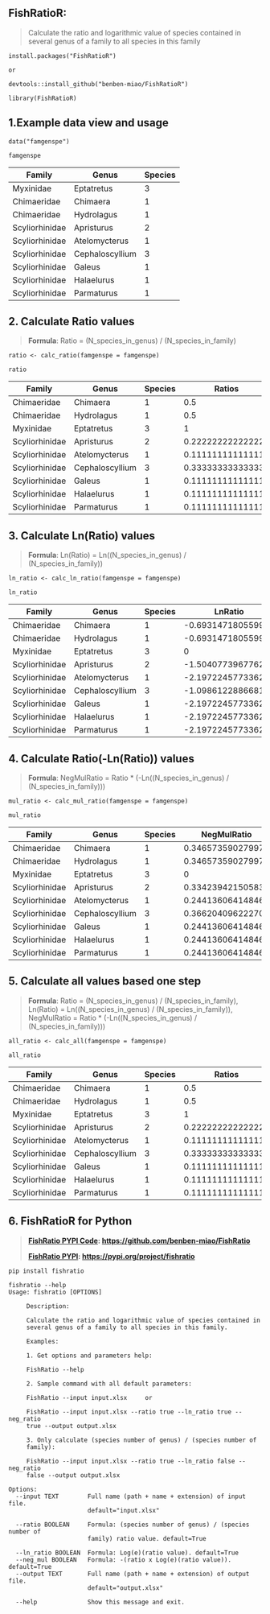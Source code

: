 ## FishRatioR:
> Calculate the ratio and logarithmic value of species contained in several genus of a family to all species in this family

```{r setup}
install.packages("FishRatioR")

or 

devtools::install_github("benben-miao/FishRatioR")

library(FishRatioR)
```

## 1.Example data view and usage

```{r}
data("famgenspe")

famgenspe
```
| Family         | Genus           | Species |
|----------------|-----------------|---------|
| Myxinidae      | Eptatretus      | 3       |
| Chimaeridae    | Chimaera        | 1       |
| Chimaeridae    | Hydrolagus      | 1       |
| Scyliorhinidae | Apristurus      | 2       |
| Scyliorhinidae | Atelomycterus   | 1       |
| Scyliorhinidae | Cephaloscyllium | 3       |
| Scyliorhinidae | Galeus          | 1       |
| Scyliorhinidae | Halaelurus      | 1       |
| Scyliorhinidae | Parmaturus      | 1       |

## 2. Calculate Ratio values

> **Formula**: Ratio = (N_species_in_genus) / (N_species_in_family)

```{r}
ratio <- calc_ratio(famgenspe = famgenspe)

ratio
```
| Family         | Genus           | Species | Ratios            |
|----------------|-----------------|---------|-------------------|
| Chimaeridae    | Chimaera        | 1       | 0.5               |
| Chimaeridae    | Hydrolagus      | 1       | 0.5               |
| Myxinidae      | Eptatretus      | 3       | 1                 |
| Scyliorhinidae | Apristurus      | 2       | 0.222222222222222 |
| Scyliorhinidae | Atelomycterus   | 1       | 0.111111111111111 |
| Scyliorhinidae | Cephaloscyllium | 3       | 0.333333333333333 |
| Scyliorhinidae | Galeus          | 1       | 0.111111111111111 |
| Scyliorhinidae | Halaelurus      | 1       | 0.111111111111111 |
| Scyliorhinidae | Parmaturus      | 1       | 0.111111111111111 |

## 3. Calculate Ln(Ratio) values

> **Formula**: Ln(Ratio) = Ln((N_species_in_genus) / (N_species_in_family))

```{r}
ln_ratio <- calc_ln_ratio(famgenspe = famgenspe)

ln_ratio
```
| Family         | Genus           | Species | LnRatio            |
|----------------|-----------------|---------|--------------------|
| Chimaeridae    | Chimaera        | 1       | -0.693147180559945 |
| Chimaeridae    | Hydrolagus      | 1       | -0.693147180559945 |
| Myxinidae      | Eptatretus      | 3       | 0                  |
| Scyliorhinidae | Apristurus      | 2       | -1.50407739677627  |
| Scyliorhinidae | Atelomycterus   | 1       | -2.19722457733622  |
| Scyliorhinidae | Cephaloscyllium | 3       | -1.09861228866811  |
| Scyliorhinidae | Galeus          | 1       | -2.19722457733622  |
| Scyliorhinidae | Halaelurus      | 1       | -2.19722457733622  |
| Scyliorhinidae | Parmaturus      | 1       | -2.19722457733622  |

## 4. Calculate Ratio(-Ln(Ratio)) values

> **Formula**: NegMulRatio = Ratio \* (-Ln((N_species_in_genus) / (N_species_in_family)))

```{r}
mul_ratio <- calc_mul_ratio(famgenspe = famgenspe)

mul_ratio
```
| Family         | Genus           | Species | NegMulRatio       |
|----------------|-----------------|---------|-------------------|
| Chimaeridae    | Chimaera        | 1       | 0.346573590279973 |
| Chimaeridae    | Hydrolagus      | 1       | 0.346573590279973 |
| Myxinidae      | Eptatretus      | 3       | 0                 |
| Scyliorhinidae | Apristurus      | 2       | 0.334239421505839 |
| Scyliorhinidae | Atelomycterus   | 1       | 0.244136064148469 |
| Scyliorhinidae | Cephaloscyllium | 3       | 0.366204096222703 |
| Scyliorhinidae | Galeus          | 1       | 0.244136064148469 |
| Scyliorhinidae | Halaelurus      | 1       | 0.244136064148469 |
| Scyliorhinidae | Parmaturus      | 1       | 0.244136064148469 |

## 5. Calculate all values based one step

> **Formula**: Ratio = (N_species_in_genus) / (N_species_in_family), Ln(Ratio) = Ln((N_species_in_genus) / (N_species_in_family)), NegMulRatio = Ratio \* (-Ln((N_species_in_genus) / (N_species_in_family)))

```{r}
all_ratio <- calc_all(famgenspe = famgenspe)

all_ratio
```
| Family         | Genus           | Species | Ratios            | LnRatio            | NegMulRatio       |
|----------------|-----------------|---------|-------------------|--------------------|-------------------|
| Chimaeridae    | Chimaera        | 1       | 0.5               | -0.693147180559945 | 0.346573590279973 |
| Chimaeridae    | Hydrolagus      | 1       | 0.5               | -0.693147180559945 | 0.346573590279973 |
| Myxinidae      | Eptatretus      | 3       | 1                 | 0                  | 0                 |
| Scyliorhinidae | Apristurus      | 2       | 0.222222222222222 | -1.50407739677627  | 0.334239421505839 |
| Scyliorhinidae | Atelomycterus   | 1       | 0.111111111111111 | -2.19722457733622  | 0.244136064148469 |
| Scyliorhinidae | Cephaloscyllium | 3       | 0.333333333333333 | -1.09861228866811  | 0.366204096222703 |
| Scyliorhinidae | Galeus          | 1       | 0.111111111111111 | -2.19722457733622  | 0.244136064148469 |
| Scyliorhinidae | Halaelurus      | 1       | 0.111111111111111 | -2.19722457733622  | 0.244136064148469 |
| Scyliorhinidae | Parmaturus      | 1       | 0.111111111111111 | -2.19722457733622  | 0.244136064148469 |

## 6. FishRatioR for Python

> [**FishRatio PYPI Code**](https://github.com/benben-miao/FishRatio)**: <https://github.com/benben-miao/FishRatio>**
>
> [**FishRatio PYPI**](https://pypi.org/project/fishratio)**: <https://pypi.org/project/fishratio>**

```{bash}
pip install fishratio
  
fishratio --help
Usage: fishratio [OPTIONS]

     Description:

     Calculate the ratio and logarithmic value of species contained in
     several genus of a family to all species in this family.

     Examples:

     1. Get options and parameters help:

     FishRatio --help

     2. Sample command with all default parameters:

     FishRatio --input input.xlsx     or

     FishRatio --input input.xlsx --ratio true --ln_ratio true --neg_ratio
     true --output output.xlsx

     3. Only calculate (species number of genus) / (species number of
     family):

     FishRatio --input input.xlsx --ratio true --ln_ratio false --neg_ratio
     false --output output.xlsx

Options:
  --input TEXT        Full name (path + name + extension) of input file.
                      default="input.xlsx"

  --ratio BOOLEAN     Formula: (species number of genus) / (species number of
                      family) ratio value. default=True

  --ln_ratio BOOLEAN  Formula: Log(e)(ratio value). default=True
  --neg_mul BOOLEAN   Formula: -(ratio x Log(e)(ratio value)). default=True
  --output TEXT       Full name (path + name + extension) of output file.
                      default="output.xlsx"

  --help              Show this message and exit.
```
